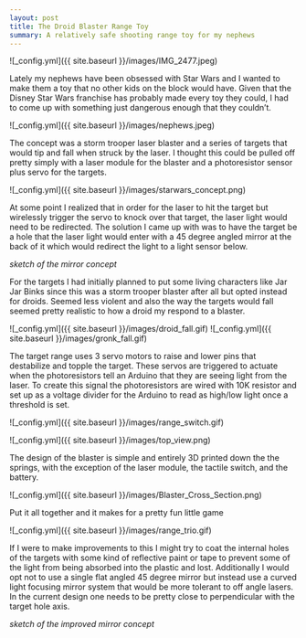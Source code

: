 ```yaml
---
layout: post
title: The Droid Blaster Range Toy
summary: A relatively safe shooting range toy for my nephews  
---
```


![_config.yml]({{ site.baseurl }}/images/IMG_2477.jpeg)

Lately my nephews have been obsessed with Star Wars and I wanted to make them a toy that no other kids on the block would have. Given that the Disney Star Wars franchise has probably made every toy they could, I had to come up with something just dangerous enough that they couldn’t.

![_config.yml]({{ site.baseurl }}/images/nephews.jpeg)

The concept was a storm trooper laser blaster and a series of targets that would tip and fall when struck by the laser. I thought this could be pulled off pretty simply with a laser module for the blaster and a photoresistor sensor plus servo for the targets. 

![_config.yml]({{ site.baseurl }}/images/starwars_concept.png)

At some point I realized that in order for the laser to hit the target but wirelessly trigger the servo to knock over that target, the laser light would need to be redirected. The solution I came up with was to have the target be a hole that the laser light would enter with a 45 degree angled mirror at the back of it which would redirect the light to a light sensor below.

*sketch of the mirror concept*

For the targets I had initially planned to put some living characters like Jar Jar Binks since this was a storm trooper blaster after all but opted instead for droids. Seemed less violent and also the way the targets would fall seemed pretty realistic to how a droid my respond to a blaster. 

![_config.yml]({{ site.baseurl }}/images/droid_fall.gif)
![_config.yml]({{ site.baseurl }}/images/gronk_fall.gif)

The target range uses 3 servo motors to raise and lower pins that destabilize and topple the target. These servos are triggered to actuate when the photoresistors tell an Arduino that they are seeing light from the laser. To create this signal the photoresistors are wired with 10K resistor and set up as a voltage divider for the Arduino to read as high/low light once a threshold is set.

![_config.yml]({{ site.baseurl }}/images/range_switch.gif)

![_config.yml]({{ site.baseurl }}/images/top_view.png)

The design of the blaster is simple and entirely 3D printed down the the springs, with the exception of the laser module, the tactile switch, and the battery.

![_config.yml]({{ site.baseurl }}/images/Blaster_Cross_Section.png)

Put it all together and it makes for a pretty fun little game

![_config.yml]({{ site.baseurl }}/images/range_trio.gif)

<!-- Import the component -->
<script type="module" src="https://unpkg.com/@google/model-viewer/dist/model-viewer.js"></script>
<script nomodule src="https://unpkg.com/@google/model-viewer/dist/model-viewer-legacy.js"></script>

<!-- Use it like any other HTML element -->
<model-viewer src="/images/Blaster2.glb" style="width:500px; height:500px;" auto-rotate camera-controls camera-orbit="180deg 30deg 105%"></model-viewer>

<model-viewer src="/images/range.glb" style="width:500px; height:500px;" auto-rotate camera-controls camera-orbit="180deg 30deg 105%"></model-viewer>

If I were to make improvements to this I might try to coat the internal holes of the targets with some kind of reflective paint or tape to prevent some of the light from being absorbed into the plastic and lost. Additionally I would opt not to use a single flat angled 45 degree mirror but instead use a curved light focusing mirror system that would be more tolerant to off angle lasers. In the current design one needs to be pretty close to perpendicular with the target hole axis. 

*sketch of the improved mirror concept*
